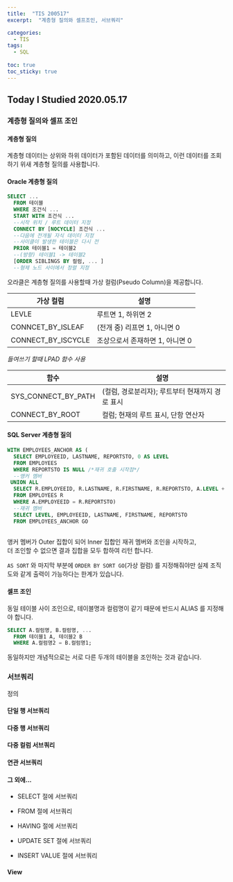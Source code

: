 ```yaml
---
title:  "TIS 200517"
excerpt:  "계층형 질의와 셀프조인, 서브쿼리"

categories:
  - TIS
tags:
  - SQL
  
toc: true
toc_sticky: true
---
```


## Today I Studied 2020.05.17


### 계층형 질의와 셀프 조인


#### 계층형 질의

계층형 데이터는 상위와 하위 데이터가 포함된 데이터를 의미하고, 이런 데이터를 조회하기 위새 계층형 질의를 사용합니다.


#### Oracle 계층형 질의

```SQL
SELECT ...
  FROM 테이블
  WHERE 조건식 ...
  START WITH 조건식 ...
  --시작 위치 / 루트 데이터 지정
  CONNECT BY [NOCYCLE] 조건식 ... 
  --다음에 전개될 자식 데이터 지정
  --사이클이 발생한 테이블은 다시 전
  PRIOR 테이블1 = 테이블2
  --(방향) 테이블1 -> 테이블2
  [ORDER SIBLINGS BY 컬럼, ... ]
  --형제 노드 사이에서 정렬 지정
```

오라클은 계층형 질의를 사용할때 가상 컬럼(Pseudo Column)을 제공합니다.

가상 컬럼 | 설명
---------|-------
LEVLE | 루트면 1, 하위면 2
CONNCET_BY_ISLEAF | (전개 중) 리프면 1, 아니면 0
CONNECT_BY_ISCYCLE | 조상으로서 존재하면 1, 아니면 0

*들여쓰기 할때 LPAD 함수 사용*

함수 | 설명
-----|-------
SYS_CONNECT_BY_PATH | (컬럼, 경로분리자); 루트부터 현재까지 경로 표시
CONNECT_BY_ROOT | 컬럼; 현재의 루트 표시, 단항 연산자 


#### SQL Server 계층형 질의

```SQL
WITH EMPLOYEES_ANCHOR AS (
  SELECT EMPLOYEEID, LASTNAME, REPORTSTO, 0 AS LEVEL
  FROM EMPLOYEES
  WHERE REPORTSTO IS NULL /*재귀 호출 시작점*/
  --앵커 멤버
 UNION ALL 
  SELECT R.EMPLOYEEID, R.LASTNAME, R.FIRSTNAME, R.REPORTSTO, A.LEVEL + 1
  FROM EMPLOYEES R
  WHERE A.EMPLOYEEID = R.REPORTSTO)
  --재귀 멤버
  SELECT LEVEL, EMPLOYEEID, LASTNAME, FIRSTNAME, REPORTSTO
  FROM EMPLOYEES_ANCHOR GO
  
```

앵커 멤버가 Outer 집합이 되어 Inner 집합인 재귀 멤버와 조인을 시작하고,<br>
더 조인할 수 없으면 결과 집합을 모두 합하여 리턴 합니다. 

`AS SORT` 와 마지막 부분에 `ORDER BY SORT GO`(가상 컬럼) 를 지정해줘야만 실제 조직도와 같게 출력이 가능하다는 한계가 있습니다. 


#### 셀프 조인

동일 테이블 사이 조인으로, 테이블명과 컬럼명이 같기 때문에 반드시 ALIAS 를 지정해야 합니다.

```SQL
SELECT A.컬럼명, B.컬럼명, ...
  FROM 테이블1 A, 테이블2 B 
  WHERE A.컬럼명2 = B.컬럼명1;
```

동일하지만 개념적으로는 서로 다른 두개의 테이블을 조인하는 것과 같습니다. 


### 서브쿼리

정의


#### 단일 행 서브쿼리


#### 다중 행 서브쿼리


#### 다중 컬럼 서브쿼리


#### 연관 서브쿼리


#### 그 외에...

* SELECT 절에 서브쿼리 

* FROM 절에 서브쿼리

* HAVING 절에 서브쿼리

* UPDATE SET 절에 서브쿼리

* INSERT VALUE 절에 서브쿼리


#### View
